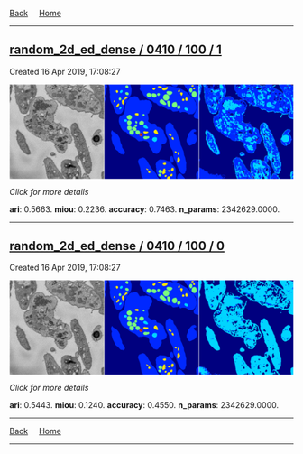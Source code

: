 
[Back](..)&nbsp;&nbsp;&nbsp;&nbsp;&nbsp;[Home](https://leapmanlab.github.io/snapshots)

---

<div class="summary"><a href="1"><h2>random_2d_ed_dense / 0410 / 100 / 1</h2></a><p>Created 16 Apr 2019, 17:08:27
</p><a href="1"><img src="1/media/summary.png" align="center"></a><p>
<i>Click for more details</i>
</p></div>

**ari**: 0.5663. **miou**: 0.2236. **accuracy**: 0.7463. **n_params**: 2342629.0000. 

---

<div class="summary"><a href="0"><h2>random_2d_ed_dense / 0410 / 100 / 0</h2></a><p>Created 16 Apr 2019, 17:08:27
</p><a href="0"><img src="0/media/summary.png" align="center"></a><p>
<i>Click for more details</i>
</p></div>

**ari**: 0.5443. **miou**: 0.1240. **accuracy**: 0.4550. **n_params**: 2342629.0000. 

---

[Back](..)&nbsp;&nbsp;&nbsp;&nbsp;&nbsp;[Home](https://leapmanlab.github.io/snapshots)

---